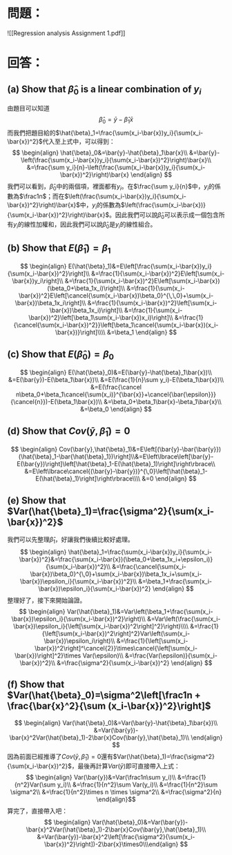 # 問題：
![[Regression analysis Assignment 1.pdf]]
# 回答：
## (a) Show that $\hat{\beta}_0$ is a linear combination of $y_i$
由題目可以知道
$$
\hat{\beta}_0=\bar{y}-\hat{\beta}_1\bar{x}
$$
而我們把題目給的$\hat{\beta}_1=\frac{\sum(x_i-\bar{x})y_i}{\sum(x_i-\bar{x})^2}$代入至上式中，可以得到：
$$
\begin{align}
\hat{\beta}_0&=\bar{y}-\hat{\beta}_1\bar{x}\\
&=\bar{y}-\left(\frac{\sum(x_i-\bar{x})y_i}{\sum(x_i-\bar{x})^2}\right)\bar{x}\\
&=\frac{\sum y_i}{n}-\left(\frac{\sum(x_i-\bar{x})y_i}{\sum(x_i-\bar{x})^2}\right)\bar{x}
\end{align}
$$
我們可以看到，$\hat{\beta}_0$中的兩個項，裡面都有$y_i$。在$\frac{\sum y_i}{n}$中，$y_i$的係數為$\frac1n$；而在$\left(\frac{\sum(x_i-\bar{x})y_i}{\sum(x_i-\bar{x})^2}\right)\bar{x}$中，$y_i$的係數為$\left(\frac{\sum(x_i-\bar{x})}{\sum(x_i-\bar{x})^2}\right)\bar{x}$。因此我們可以說$\hat{\beta}_0$可以表示成一個包含所有$y_i$的線性加權和，因此我們可以說$\hat{\beta}_0$是$y_i$的線性組合。
## (b) Show that $E(\hat{\beta}_1)=\beta_1$
$$
\begin{align}
E(\hat{\beta}_1)&=E\left[\frac{\sum(x_i-\bar{x})y_i}{\sum(x_i-\bar{x})^2}\right]\\
&=\frac{1}{\sum(x_i-\bar{x})^2}E\left[\sum(x_i-\bar{x})y_i\right]\\
&=\frac{1}{\sum(x_i-\bar{x})^2}E\left[\sum(x_i-\bar{x})(\beta_0+\beta_1x_i)\right]\\
&=\frac{1}{\sum(x_i-\bar{x})^2}E\left[\cancel{\sum(x_i-\bar{x})\beta_0}^{\,\,0}+\sum(x_i-\bar{x})\beta_1x_i\right]\\
&=\frac{1}{\sum(x_i-\bar{x})^2}\left[\sum(x_i-\bar{x})\beta_1x_i)\right]\\
&=\frac{1}{\sum(x_i-\bar{x})^2}\left[\beta_1\sum(x_i-\bar{x})x_i)\right]\\
&=\frac{1}{\cancel{\sum(x_i-\bar{x})^2}}\left[\beta_1\cancel{\sum(x_i-\bar{x})(x_i-\bar{x})}\right]\\\\
&=\beta_1
\end{align}
$$
## (c) Show that $E(\hat{\beta}_0)=\beta_0$
$$
\begin{align}
E(\hat{\beta}_0)&=E(\bar{y}-\hat{\beta}_1\bar{x})\\
&=E(\bar{y})-E(\beta_1\bar{x})\\
&=E(\frac{1}{n}\sum y_i)-E(\beta_1\bar{x})\\
&=E(\frac{\cancel n\beta_0+\beta_1\cancel{\sum(x_i)}^{\bar{x}}+\cancel{\bar{\epsilon}}}{\cancel{n}})-E(\beta_1\bar{x})\\
&=\beta_0+\beta_1\bar{x}-\beta_1\bar{x}\\
&=\beta_0
\end{align}
$$
## (d) Show that $Cov(\bar{y},\hat{\beta}_1)=0$
$$
\begin{align}
Cov(\bar{y},\hat{\beta}_1)&=E\left[(\bar{y}-\bar{\bar{y}})(\hat{\beta}_1-\bar{\hat{\beta}_1})\right]\\&=E\left\lbrace\left[\bar{y}-E(\bar{y})\right]\left[\hat{\beta}_1-E(\hat{\beta}_1)\right]\right\rbrace\\
&=E\left\lbrace\cancel{(\bar{y}-\bar{y})}^{\,0}\left[\hat{\beta}_1-E(\hat{\beta}_1)\right]\right\rbrace\\\\
&=0
\end{align}
$$
## (e) Show that $Var(\hat{\beta}_1)=\frac{\sigma^2}{\sum(x_i-\bar{x})^2}$
我們可以先整理$\hat{\beta}_1$，好讓我們後續比較好處理。
$$
\begin{align}
\hat{\beta}_1=\frac{\sum(x_i-\bar{x})y_i}{\sum(x_i-\bar{x})^2}&=\frac{\sum(x_i-\bar{x})(\beta_0+\beta_1x_i+\epsilon_i)}{\sum(x_i-\bar{x})^2}\\
&=\frac{\cancel{\sum(x_i-\bar{x})\beta_0}^{\,0}+\sum(x_i-\bar{x})\beta_1x_i+\sum(x_i-\bar{x})\epsilon_i}{\sum(x_i-\bar{x})^2}\\
&=\beta_1+\frac{\sum(x_i-\bar{x})\epsilon_i}{\sum(x_i-\bar{x})^2}
\end{align}
$$
整理好了，接下來開始論證。
$$
\begin{align}
Var(\hat{\beta}_1)&=Var\left(\beta_1+\frac{\sum(x_i-\bar{x})\epsilon_i}{\sum(x_i-\bar{x})^2}\right)\\
&=Var\left(\frac{\sum(x_i-\bar{x})\epsilon_i}{\left[\sum(x_i-\bar{x})^2\right]^2}\right)\\\\
&=\frac{1}{\left[\sum(x_i-\bar{x})^2\right]^2}Var\left(\sum(x_i-\bar{x})\epsilon_i\right)\\
&=\frac{1}{\left[\sum(x_i-\bar{x})^2\right]^\cancel{2}}\times\cancel{\left[\sum(x_i-\bar{x})\right]^2}\times Var(\epsilon)\\
&=\frac{Var(\epsilon)}{\sum(x_i-\bar{x})^2}\\
&=\frac{\sigma^2}{\sum(x_i-\bar{x})^2}
\end{align}
$$
## (f) Show that $Var(\hat{\beta}_0)=\sigma^2\left[\frac1n + \frac{\bar{x}^2}{\sum (x_i-\bar{x})^2}\right]$
$$
\begin{align}
Var(\hat{\beta}_0)&=Var(\bar{y}-\hat{\beta}_1\bar{x})\\
&=Var(\bar{y})-\bar{x}^2Var(\hat{\beta}_1)-2\bar{x}Cov(\bar{y},\hat{\beta}_1)\\
\end{align}
$$
因為前面已經推導了$Cov(\bar{y},\hat{\beta}_1)=0$還有$Var(\hat{\beta}_1)=\frac{\sigma^2}{\sum(x_i-\bar{x})^2}$，最後再計算$Var(\bar{y})$即可直接帶入上式：
$$
\begin{align}
Var(\bar{y})&=Var(\frac1n\sum y_i)\\
&=\frac{1}{n^2}Var(\sum y_i)\\
&=\frac{1}{n^2}\sum Var(y_i)\\
&=\frac{1}{n^2}\sum \sigma^2\\
&=\frac{1}{n^2}\times n \times \sigma^2\\
&=\frac{\sigma^2}{n}
\end{align}$$
算完了，直接帶入吧：
$$
\begin{align}
Var(\hat{\beta}_0)&=Var(\bar{y})-\bar{x}^2Var(\hat{\beta}_1)-2\bar{x}Cov(\bar{y},\hat{\beta}_1)\\
&=Var(\bar{y})-\bar{x}^2\left[\frac{\sigma^2}{\sum(x_i-\bar{x})^2}\right])-2\bar{x}\times0\\\end{align}
$$

